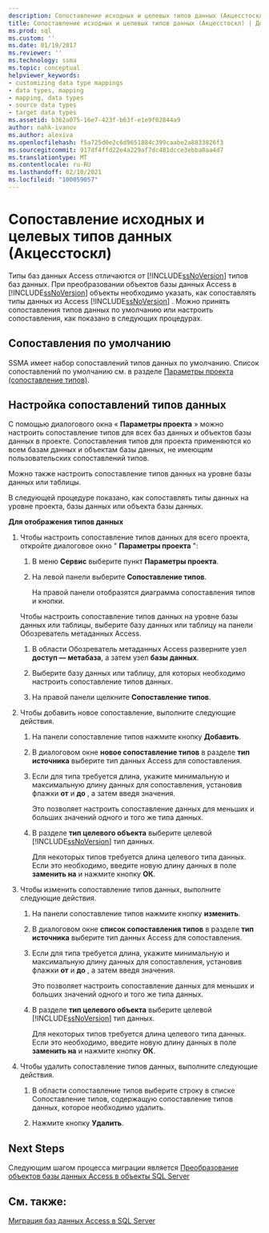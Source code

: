 ```yaml
---
description: Сопоставление исходных и целевых типов данных (Акцесстоскл)
title: Сопоставление исходных и целевых типов данных (Акцесстоскл) | Документация Майкрософт
ms.prod: sql
ms.custom: ''
ms.date: 01/19/2017
ms.reviewer: ''
ms.technology: ssma
ms.topic: conceptual
helpviewer_keywords:
- customizing data type mappings
- data types, mapping
- mapping, data types
- source data types
- target data types
ms.assetid: b362a075-16e7-423f-b63f-e1e9f02844a9
author: nahk-ivanov
ms.author: alexiva
ms.openlocfilehash: f5a725d0e2c6d9651884c399caabe2a8833826f3
ms.sourcegitcommit: 917df4ffd22e4a229af7dc481dcce3ebba0aa4d7
ms.translationtype: MT
ms.contentlocale: ru-RU
ms.lasthandoff: 02/10/2021
ms.locfileid: "100059057"
---
```

# <a name="mapping-source-and-target-data-types-accesstosql"></a>Сопоставление исходных и целевых типов данных (Акцесстоскл)
Типы баз данных Access отличаются от [!INCLUDE[ssNoVersion](../../includes/ssnoversion-md.md)] типов баз данных. При преобразовании объектов базы данных Access в [!INCLUDE[ssNoVersion](../../includes/ssnoversion-md.md)] объекты необходимо указать, как сопоставлять типы данных из Access [!INCLUDE[ssNoVersion](../../includes/ssnoversion-md.md)] . Можно принять сопоставления типов данных по умолчанию или настроить сопоставления, как показано в следующих процедурах.  
  
## <a name="default-mappings"></a>Сопоставления по умолчанию  
SSMA имеет набор сопоставлений типов данных по умолчанию. Список сопоставлений по умолчанию см. в разделе [Параметры проекта (сопоставление типов)](./project-settings-type-mapping-accesstosql.md).  
  
## <a name="customizing-data-type-mappings"></a>Настройка сопоставлений типов данных  
С помощью диалогового окна « **Параметры проекта** » можно настроить сопоставление типов для всех баз данных и объектов базы данных в проекте. Сопоставления типов для проекта применяются ко всем базам данных и объектам базы данных, не имеющим пользовательских сопоставлений типов.  
  
Можно также настроить сопоставление типов данных на уровне базы данных или таблицы.  
  
В следующей процедуре показано, как сопоставлять типы данных на уровне проекта, базы данных или объекта базы данных.  
  
**Для отображения типов данных**  
  
1.  Чтобы настроить сопоставление типов данных для всего проекта, откройте диалоговое окно " **Параметры проекта** ":  
  
    1.  В меню **Сервис** выберите пункт **Параметры проекта**.  
  
    2.  На левой панели выберите **Сопоставление типов**.  
  
        На правой панели отобразятся диаграмма сопоставления типов и кнопки.  
  
    Чтобы настроить сопоставление типов данных на уровне базы данных или таблицы, выберите базу данных или таблицу на панели Обозреватель метаданных Access.  
  
    1.  В области Обозреватель метаданных Access разверните узел **доступ — метабаза**, а затем узел **базы данных**.  
  
    2.  Выберите базу данных или таблицу, для которых необходимо настроить сопоставление типов данных.  
  
    3.  На правой панели щелкните **Сопоставление типов**.  
  
2.  Чтобы добавить новое сопоставление, выполните следующие действия.  
  
    1.  На панели сопоставление типов нажмите кнопку **Добавить**.  
  
    2.  В диалоговом окне **новое сопоставление типов** в разделе **тип источника** выберите тип данных Access для сопоставления.  
  
    3.  Если для типа требуется длина, укажите минимальную и максимальную длину данных для сопоставления, установив флажки **от** и **до** , а затем введя значения.  
  
        Это позволяет настроить сопоставление данных для меньших и больших значений одного и того же типа данных.  
  
    4.  В разделе **тип целевого объекта** выберите целевой [!INCLUDE[ssNoVersion](../../includes/ssnoversion-md.md)] тип данных.  
  
        Для некоторых типов требуется длина целевого типа данных. Если это необходимо, введите новую длину данных в поле **заменить на** и нажмите кнопку **ОК**.  
  
3.  Чтобы изменить сопоставление типов данных, выполните следующие действия.  
  
    1.  На панели сопоставление типов нажмите кнопку **изменить**.  
  
    2.  В диалоговом окне **список сопоставления типов** в разделе **тип источника** выберите тип данных Access для сопоставления.  
  
    3.  Если для типа требуется длина, укажите минимальную и максимальную длину данных для сопоставления, установив флажки **от** и **до** , а затем введя значения.  
  
        Это позволяет настроить сопоставление данных для меньших и больших значений одного и того же типа данных.  
  
    4.  В разделе **тип целевого объекта** выберите целевой [!INCLUDE[ssNoVersion](../../includes/ssnoversion-md.md)] тип данных.  
  
        Для некоторых типов требуется длина целевого типа данных. Если это необходимо, введите новую длину данных в поле **заменить на** и нажмите кнопку **ОК**.  
  
4.  Чтобы удалить сопоставление типов данных, выполните следующие действия.  
  
    1.  В области сопоставление типов выберите строку в списке Сопоставление типов, содержащую сопоставление типов данных, которое необходимо удалить.  
  
    2.  Нажмите кнопку **Удалить**.  
  
## <a name="next-steps"></a>Next Steps  
Следующим шагом процесса миграции является [Преобразование объектов базы данных Access в объекты SQL Server](converting-access-database-objects-accesstosql.md)  
  
## <a name="see-also"></a>См. также:  
[Миграция баз данных Access в SQL Server](migrating-access-databases-to-sql-server-azure-sql-db-accesstosql.md)  
